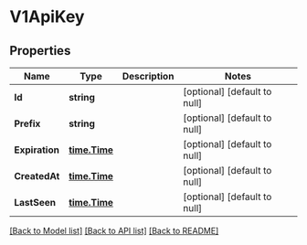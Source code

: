 # V1ApiKey

## Properties
Name | Type | Description | Notes
------------ | ------------- | ------------- | -------------
**Id** | **string** |  | [optional] [default to null]
**Prefix** | **string** |  | [optional] [default to null]
**Expiration** | [**time.Time**](time.Time.md) |  | [optional] [default to null]
**CreatedAt** | [**time.Time**](time.Time.md) |  | [optional] [default to null]
**LastSeen** | [**time.Time**](time.Time.md) |  | [optional] [default to null]

[[Back to Model list]](../README.md#documentation-for-models) [[Back to API list]](../README.md#documentation-for-api-endpoints) [[Back to README]](../README.md)


